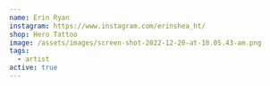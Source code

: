 ```yaml
---
name: Erin Ryan
instagram: https://www.instagram.com/erinshea_ht/
shop: Hero Tattoo
image: /assets/images/screen-shot-2022-12-20-at-10.05.43-am.png
tags:
  - artist
active: true
---
```

